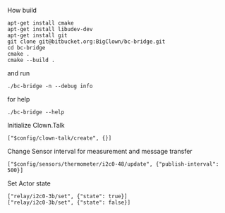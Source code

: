 
How build 


    apt-get install cmake
    apt-get install libudev-dev
    apt-get install git
    git clone git@bitbucket.org:BigClown/bc-bridge.git
    cd bc-bridge
    cmake .
    cmake --build .

and run

    ./bc-bridge -n --debug info


for help

    ./bc-bridge --help



Initialize Clown.Talk

    ["$config/clown-talk/create", {}]

Change Sensor interval for measurement and message transfer

    ["$config/sensors/thermometer/i2c0-48/update", {"publish-interval": 500}]
    
Set Actor state  
    
    ["relay/i2c0-3b/set", {"state": true}]
    ["relay/i2c0-3b/set", {"state": false}]